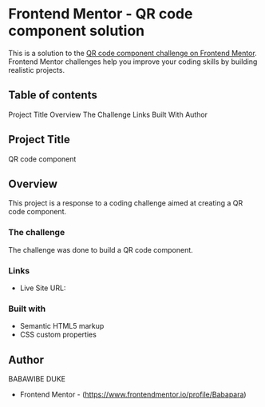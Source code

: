 # Frontend Mentor - QR code component solution

This is a solution to the [QR code component challenge on Frontend Mentor](https://www.frontendmentor.io/challenges/qr-code-component-iux_sIO_H). Frontend Mentor challenges help you improve your coding skills by building realistic projects. 

## Table of contents

Project Title
Overview
The Challenge
Links
Built With
Author

## Project Title
 QR code component 
## Overview
This project is a response to a coding challenge aimed at creating a QR code component.


### The challenge
The challenge was done to build a QR code component.

### Links
- Live Site URL: 


### Built with
- Semantic HTML5 markup
- CSS custom properties


## Author
BABAWIBE DUKE
- Frontend Mentor - (https://www.frontendmentor.io/profile/Babapara)


